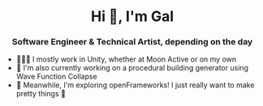 <h1 align="center">Hi 👋, I'm Gal</h1>
<h3 align="center">Software Engineer & Technical Artist, depending on the day</h3>

- 👨🏻‍💻 I mostly work in Unity, whether at Moon Active or on my own
- 🔭 I'm also currently working on a procedural building generator using Wave Function Collapse
- 🌱 Meanwhile, I'm exploring openFrameworks! I just really want to make pretty things 🤤

<!--
**gal-zemach/gal-zemach** is a ✨ _special_ ✨ repository because its `README.md` (this file) appears on your GitHub profile.

Here are some ideas to get you started:

- 🔭 I’m currently working on ...
- 🌱 I’m currently learning ...
- 👯 I’m looking to collaborate on ...
- 🤔 I’m looking for help with ...
- 💬 Ask me about ...
- 📫 How to reach me: ...
- 😄 Pronouns: ...
- ⚡ Fun fact: ...
-->
